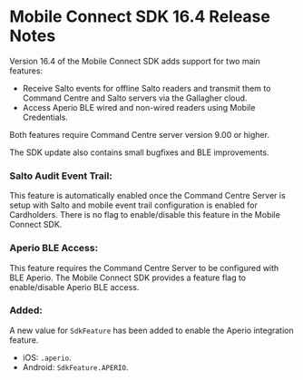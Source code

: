 # Mobile Connect SDK 16.4 Release Notes

Version 16.4 of the Mobile Connect SDK adds support for two main features:

- Receive Salto events for offline Salto readers and transmit them to Command Centre and Salto servers via the Gallagher cloud.
- Access Aperio BLE wired and non-wired readers using Mobile Credentials.

Both features require Command Centre server version 9.00 or higher.

The SDK update also contains small bugfixes and BLE improvements.

### Salto Audit Event Trail:
This feature is automatically enabled once the Command Centre Server is setup with Salto and mobile event trail configuration is enabled for Cardholders.
There is no flag to enable/disable this feature in the Mobile Connect SDK.

### Aperio BLE Access:
This feature requires the Command Centre Server to be configured with BLE Aperio.
The Mobile Connect SDK provides a feature flag to enable/disable Aperio BLE access.


### Added:
A new value for `SdkFeature` has been added to enable the Aperio integration feature.
* iOS: `.aperio`.
* Android: `SdkFeature.APERIO`.

